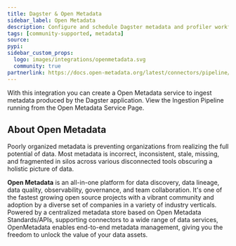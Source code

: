 ```yaml
---
title: Dagster & Open Metadata
sidebar_label: Open Metadata
description: Configure and schedule Dagster metadata and profiler workflows from the OpenMetadata UI.
tags: [community-supported, metadata]
source:
pypi:
sidebar_custom_props:
  logo: images/integrations/openmetadata.svg
  community: true
partnerlink: https://docs.open-metadata.org/latest/connectors/pipeline/dagster
---
```


With this integration you can create a Open Metadata service to ingest metadata produced by the Dagster application. View the Ingestion Pipeline running from the Open Metadata Service Page.

## About Open Metadata

Poorly organized metadata is preventing organizations from realizing the full potential of data. Most metadata is incorrect, inconsistent, stale, missing, and fragmented in silos across various disconnected tools obscuring a holistic picture of data.

**Open Metadata** is an all-in-one platform for data discovery, data lineage, data quality, observability, governance, and team collaboration. It's one of the fastest growing open source projects with a vibrant community and adoption by a diverse set of companies in a variety of industry verticals. Powered by a centralized metadata store based on Open Metadata Standards/APIs, supporting connectors to a wide range of data services, OpenMetadata enables end-to-end metadata management, giving you the freedom to unlock the value of your data assets.
